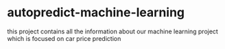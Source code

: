 # autopredict-machine-learning
this project contains all the information about our machine learning project which is focused on car price prediction

